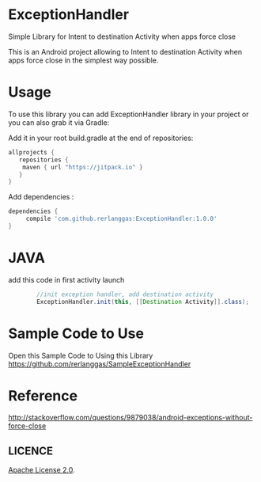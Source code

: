 # ExceptionHandler
Simple Library for Intent to destination Activity when apps force close

This is an Android project allowing to Intent to destination Activity when apps force close in the simplest way possible.

# Usage
To use this library you can add ExceptionHandler library in your project or you can also grab it via Gradle:

Add it in your root build.gradle at the end of repositories:

```gradle
allprojects {
   repositories {
    maven { url "https://jitpack.io" }
   }
}
```

Add dependencies :
```gradle
dependencies {
     compile 'com.github.rerlanggas:ExceptionHandler:1.0.0'
}
```
# JAVA
add this code in first activity launch
```java
        //init exception handler, add destination activity
        ExceptionHandler.init(this, [[Destination Activity]].class);
```
# Sample Code to Use
Open this Sample Code to Using this Library
https://github.com/rerlanggas/SampleExceptionHandler

# Reference
http://stackoverflow.com/questions/9879038/android-exceptions-without-force-close

LICENCE
-----
 [Apache License 2.0](http://www.apache.org/licenses/LICENSE-2.0).

